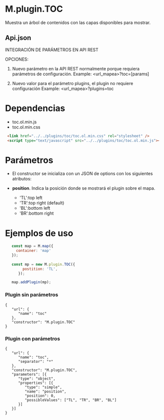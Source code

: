 # M.plugin.TOC

Muestra un árbol de contenidos con las capas disponibles para mostrar.

## Api.json

INTEGRACIÓN DE PARÁMETROS EN API REST

OPCIONES:  
1. Nuevo parámetro en la API REST normalmente porque requiera parámetros de configuración.
Example: <url_mapea>?toc=[params]

2. Nuevo valor para el parámetro plugins, el plugin no requiere configuración
Example: <url_mapea>?plugins=toc

# Dependencias

- toc.ol.min.js
- toc.ol.min.css


```html
 <link href="../../plugins/toc/toc.ol.min.css" rel="stylesheet" />
 <script type="text/javascript" src="../../plugins/toc/toc.ol.min.js"></script>
```

# Parámetros

- El constructor se inicializa con un JSON de options con los siguientes atributos:

- **position**. Indica la posición donde se mostrará el plugin sobre el mapa.
  - 'TL':top left
  - 'TR':top right (default)
  - 'BL':bottom left 
  - 'BR':bottom right

# Ejemplos de uso

```javascript
   const map = M.map({
     container: 'map'
   });
  
   const mp = new M.plugin.TOC({
        postition: 'TL',
      });

   map.addPlugin(mp);
```


### Plugin sin parámetros

```
{
   "url": {
      "name": "toc"
   },
   "constructor": "M.plugin.TOC"
}
```
### Plugin con parámetros

```
{
   "url": {
      "name": "toc",
      "separator": "*"
   },
   "constructor": "M.plugin.TOC",
   "parameters": [{
      "type": "object",
      "properties": [{
         "type": "simple",
         "name": "position",
         "position": 0,
         "possibleValues": ["TL", "TR", "BR", "BL"]
      }]
   }]
}
```